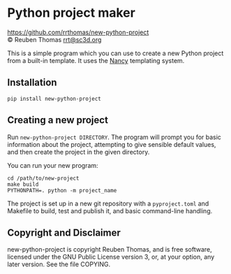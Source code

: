 # Python project maker

https://github.com/rrthomas/new-python-project  
© Reuben Thomas <rrt@sc3d.org>  

This is a simple program which you can use to create a new Python project
from a built-in template. It uses the
[Nancy](https://github.com/rrthomas/nancy/) templating system.


## Installation

```
pip install new-python-project
```


## Creating a new project

Run `new-python-project DIRECTORY`. The program will prompt you for basic information about the project, attempting to give sensible default values, and then create the project in the given directory.

You can run your new program:

```
cd /path/to/new-project
make build
PYTHONPATH=. python -m project_name
```

The project is set up in a new git repository with a `pyproject.toml` and
Makefile to build, test and publish it, and basic command-line handling.


## Copyright and Disclaimer

new-python-project is copyright Reuben Thomas, and is free software,
licensed under the GNU Public License version 3, or, at your option, any
later version. See the file COPYING.
